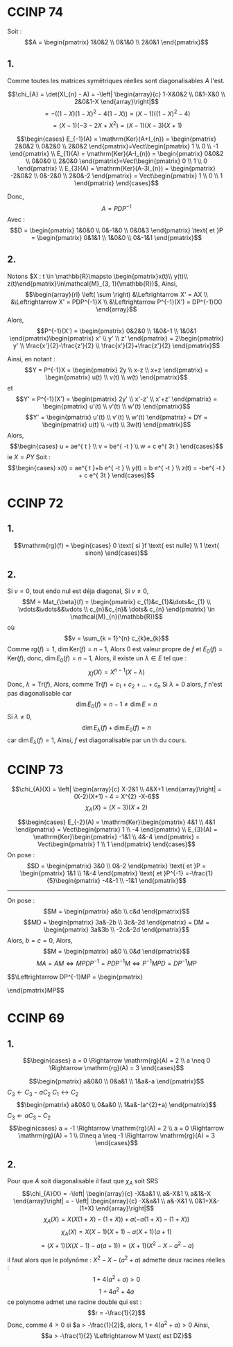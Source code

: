 # CCINP 74
Soit : 
$$A = \begin{pmatrix}
1&0&2 \\
0&1&0 \\
2&0&1
\end{pmatrix}$$

## 1.
Comme toutes les matrices symétriques réelles sont diagonalisables $A$ l'est. 

$$\chi_{A} = \det(XI_{n} - A) = -\left| \begin{array}{c}
1-X&0&2 \\
0&1-X&0 \\
2&0&1-X
\end{array}\right|$$
$$= - ((1-X)(1-X)^{2}-4(1-X)) = (X-1)((1-X)^{2}-4) $$
$$= (X-1) (-3-2X+X^{2})=(X-1)(X-3)(X+1)$$

$$\begin{cases}
E_{-1}(A) = \mathrm{Ker}(A+I_{n}) = \begin{pmatrix}
2&0&2 \\
0&2&0 \\
2&0&2
\end{pmatrix}=Vect\begin{pmatrix}
1 \\
0 \\
-1
\end{pmatrix} \\
E_{1}(A) = \mathrm{Ker}(A-I_{n}) = \begin{pmatrix}
0&0&2 \\
0&0&0 \\
2&0&0
\end{pmatrix}=Vect\begin{pmatrix}
0 \\
1 \\
0
\end{pmatrix} \\
E_{3}(A) = \mathrm{Ker}(A-3I_{n}) = \begin{pmatrix}
-2&0&2 \\
0&-2&0 \\
2&0&-2
\end{pmatrix} = Vect\begin{pmatrix}
1 \\
0 \\
1
\end{pmatrix}
\end{cases}$$

Donc, 
$$A = PDP^{-1}$$
Avec : 
$$D = \begin{pmatrix}
1&0&0 \\
0&-1&0 \\
0&0&3
\end{pmatrix} \text{ et }P = \begin{pmatrix}
0&1&1 \\
1&0&0 \\
0&-1&1
\end{pmatrix}$$


## 2.
Notons $X : t \in \mathbb{R}\mapsto \begin{pmatrix}x(t)\\ y(t)\\ z(t)\end{pmatrix}\in\mathcal{M}_{3, 1}(\mathbb{R})$, 
Ainsi, 
$$\begin{array}{rl}
\left( \sum \right) &\Leftrightarrow X' = AX \\
&\Leftrightarrow X' = PDP^{-1}X \\
&\Leftrightarrow P^{-1}(X') = DP^{-1}(X)
\end{array}$$
Alors, 
$$P^{-1}(X') = \begin{pmatrix}
0&2&0 \\
1&0&-1 \\
1&0&1
\end{pmatrix}\begin{pmatrix}
x' \\
y' \\
z'
\end{pmatrix} = 2\begin{pmatrix}
y' \\
\frac{x'}{2}-\frac{z'}{2}  \\
\frac{x'}{2}+\frac{z'}{2}
\end{pmatrix}$$

Ainsi, en notant : 
$$Y  = P^{-1}X = \begin{pmatrix}
2y \\
x-z \\
x+z
\end{pmatrix} = \begin{pmatrix}
u(t) \\
v(t) \\
w(t)
\end{pmatrix}$$
et 
$$Y' = P^{-1}(X') = \begin{pmatrix}
2y' \\
x'-z' \\
x'+z'
\end{pmatrix} = \begin{pmatrix}
u'(t) \\
v'(t) \\
w'(t)
\end{pmatrix}$$
$$Y' = \begin{pmatrix}
u'(t) \\
v'(t) \\
w'(t)
\end{pmatrix} = DY = \begin{pmatrix}
u(t) \\
-v(t) \\
3w(t)
\end{pmatrix}$$
Alors, 
$$\begin{cases}
u = ae^{ t } \\
v = be^{ -t } \\
w = c e^{ 3t }
\end{cases}$$
ie $X = PY$ 
Soit : 
$$\begin{cases}
x(t) = ae^{ t }+b e^{ -t } \\
y(t) = b e^{ -t } \\
z(t) = -be^{ -t } + c e^{ 3t }
\end{cases}$$

# CCINP 72
## 1.
$$\mathrm{rg}(f) = \begin{cases}
0 \text{ si }f \text{ est nulle} \\
1 \text{ sinon}
\end{cases}$$

## 2.
Si $v=0$, tout endo nul est déja diagonal, 
Si $v \neq 0$, 
$$M = Mat_{\beta}(f) = \begin{pmatrix}
c_{1}&c_{1}&\dots&c_{1} \\
\vdots&\vdots&&\vdots \\
c_{n}&c_{n}& \dots& c_{n}
\end{pmatrix} \in \mathcal{M}_{n}(\mathbb{R})$$
où
$$v = \sum_{k = 1}^{n} c_{k}e_{k}$$
Comme $\mathrm{rg}(f) = 1$, $\dim \mathrm{Ker}(f) = n-1$, Alors $0$ est valeur propre de $f$ et $E_{0}(f) = \mathrm{Ker}(f)$, donc, $\dim E_{0}(f) = n-1$, 
Alors, il existe un $\lambda \in E$ tel que :
$$\chi_{f}(X) = X^{n-1}(X-\lambda)$$
Donc, $\lambda = \mathrm{Tr}(f)$, 
Alors, comme $\mathrm{Tr}(f) = c_{1}+c_{2}+\dots+c_{n}$
Si $\lambda = 0$ alors, $f$ n'est pas diagonalisable car
$$\dim E_{0}(f) = n-1 \neq \dim E=n$$
Si $\lambda \neq 0$, 
$$\dim E_{\lambda}(f) + \dim E_{0}(f) = n$$
car $\dim E_{\lambda}(f) = 1$, 
Ainsi, $f$ est diagonalisable par un th du cours.



# CCINP 73
$$\chi_{A}(X) = \left| \begin{array}{c}
X-2&1 \\
4&X+1
\end{array}\right| = (X-2)(X+1) - 4 = X^{2} -X-6$$
$$\chi_{A}(X) = (X-3)(X+2)$$

$$\begin{cases}
E_{-2}(A) = \mathrm{Ker}\begin{pmatrix}
4&1 \\
4&1
\end{pmatrix} = Vect\begin{pmatrix}
1 \\
-4
\end{pmatrix} \\
E_{3}(A) = \mathrm{Ker}\begin{pmatrix}
-1&1 \\
4&-4
\end{pmatrix} = Vect\begin{pmatrix}
1 \\
1
\end{pmatrix}
\end{cases}$$
On pose : 
$$D = \begin{pmatrix}
3&0 \\
0&-2
\end{pmatrix} \text{ et }P = \begin{pmatrix}
1&1 \\
1&-4
\end{pmatrix} \text{ et }P^{-1} =-\frac{1}{5}\begin{pmatrix}
-4&-1 \\
-1&1
\end{pmatrix}$$
___
On pose : 
$$M = \begin{pmatrix}
a&b \\
c&d
\end{pmatrix}$$
$$MD = \begin{pmatrix}
3a&-2b \\
3c&-2d
\end{pmatrix} = DM = \begin{pmatrix}
3a&3b \\
-2c&-2d
\end{pmatrix}$$
Alors, $b = c = 0$, 
Alors, 
$$M = \begin{pmatrix}
a&0 \\
0&d
\end{pmatrix}$$
$$MA = AM \Leftrightarrow MPDP^{-1} = PDP^{-1}M \Leftrightarrow P^{-1}MPD = DP^{-1}MP$$

$$\Leftrightarrow DP^{-1}MP = \begin{pmatrix}

\end{pmatrix}MP$$





# CCINP 69
## 1.
$$\begin{cases}
a = 0 \Rightarrow \mathrm{rg}(A) = 2 \\
a \neq 0 \Rightarrow \mathrm{rg}(A) = 3
\end{cases}$$

$$\begin{pmatrix}
a&0&0 \\
0&a&1 \\
1&a&-a
\end{pmatrix}$$
$C_{3} \leftarrow C_{3} - aC_{2}$
$C_{1} \leftrightarrow C_{2}$
$$\begin{pmatrix}
a&0&0 \\
0&a&0 \\
1&a&-(a^{2}+a)
\end{pmatrix}$$
$C_{3} \leftarrow aC_{3}-C_{2}$
$$\begin{cases}
a = -1 \Rightarrow \mathrm{rg}(A) = 2 \\
a = 0 \Rightarrow \mathrm{rg}(A) = 1 \\
0\neq a \neq -1 \Rightarrow \mathrm{rg}(A) = 3
\end{cases}$$

## 2.
Pour que $A$ soit diagonalisable il faut que $\chi_{A}$ soit SRS
$$\chi_{A}(X) = -\left| \begin{array}{c}
-X&a&1 \\
a&-X&1 \\
a&1&-X
\end{array}\right| = - \left| \begin{array}{c}
-X&a&1 \\
a&-X&1 \\
0&1+X&-(1+X)
\end{array}\right|$$
$$\chi_{A}(X) = X(X(1+X) -(1+X)) + a(-a(1+X)-(1+X))$$
$$\chi_{A}(X) = X(X-1)(X+1)-a(X+1)(a+1)$$
$$ = (X+1)(X(X-1)-a(a+1))=(X+1)(X^{2}-X-a^{2}-a)$$

il faut alors que le polynôme : $X^{2}-X-(a^{2}+a)$ admette deux racines réelles : 
$$1+4(a^{2}+a)>0$$
$$1+4a^{2}+4a$$
ce polynome admet une racine double qui est : 
$$r = -\frac{1}{2}$$
Donc, comme $4 >0$ si $a > -\frac{1}{2}$, alors, $1+4(a^{2}+a) >0$
Ainsi, 
$$a > -\frac{1}{2} \Leftrightarrow M \text{ est DZ}$$
